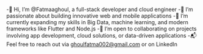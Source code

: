 -👋 Hi, I’m @Fatmaaghoul, a full-stack developer and cloud engineer
-🚀 I’m passionate about building innovative web and mobile applications
-🌱 I’m currently expanding my skills in Big Data, machine learning, and modern frameworks like Flutter and Node.js
-🤝 I’m open to collaborating on projects involving app development, cloud solutions, or data-driven applications
-📬 Feel free to reach out via ghoulfatma002@gmail.com or on LinkedIn
<!--- Fatmaaghoul/Fatmaaghoul is a ✨ special ✨ repository because its `README.md` (this file) appears on your GitHub profile. You can click the Preview link to take a look at your changes. --->
